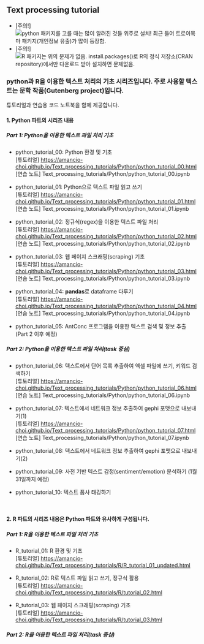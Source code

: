 ## Text processing tutorial

- [주의!] ![python 패키지를 고를 때는 많이 알려진 것들 위주로 설치! 최근 들어 트로이목마 패키지(개인정보 유출)가 많이 등장함.](http://placehold.it/size/background-hex/foreground-hex?text=a123)
- [주의!] ![R 패키지는 위의 문제가 없음. install.packages()로 R의 정식 저장소(CRAN repository)에서만 다운로드 받아 설치하면 문제없음.](http://placehold.it/size/background-hex/foreground-hex?text=a123)


### python과 R을 이용한 텍스트 처리의 기초 시리즈입니다. 주로 사용할 텍스트는 문학 작품(Gutenberg project)입니다.
튜토리얼과 연습용 코드 노트북을 함께 제공합니다.
<br>

#### 1. Python 파트의 시리즈 내용
##### Part 1: Python을 이용한 텍스트 파일 처리 기초<br>
- python_tutorial_00: Python 환경 및 기초<br>
[튜토리얼] <https://amancio-choi.github.io/Text_processing_tutorials/Python/python_tutorial_00.html><br>
[연습 노트] Text_processing_tutorials/Python/python_tutorial_00.ipynb

- python_tutorial_01: Python으로 텍스트 파일 읽고 쓰기<br>
[튜토리얼] <https://amancio-choi.github.io/Text_processing_tutorials/Python/python_tutorial_01.html><br>
[연습 노트] Text_processing_tutorials/Python/python_tutorial_01.ipynb

- python_tutorial_02: 정규식(regex)을 이용한 텍스트 파일 처리<br>
[튜토리얼] <https://amancio-choi.github.io/Text_processing_tutorials/Python/python_tutorial_02.html><br>
[연습 노트] Text_processing_tutorials/Python/python_tutorial_02.ipynb

- python_tutorial_03: 웹 페이지 스크래핑(scraping) 기초<br>
[튜토리얼] <https://amancio-choi.github.io/Text_processing_tutorials/Python/python_tutorial_03.html><br>
[연습 노트] Text_processing_tutorials/Python/python_tutorial_03.ipynb

- python_tutorial_04: **pandas**로 dataframe 다루기<br>
[튜토리얼] <https://amancio-choi.github.io/Text_processing_tutorials/Python/python_tutorial_04.html><br>
[연습 노트] Text_processing_tutorials/Python/python_tutorial_04.ipynb

- python_tutorial_05: AntConc 프로그램을 이용한 텍스트 검색 및 정보 추출 (Part 2 이후 예정)

##### Part 2: Python을 이용한 텍스트 파일 처리(task 중심)<br>
- python_tutorial_06: 텍스트에서 단어 목록 추출하여 엑셀 파일에 쓰기, 키워드 검색하기<br>
[튜토리얼] <https://amancio-choi.github.io/Text_processing_tutorials/Python/python_tutorial_06.html><br>
[연습 노트] Text_processing_tutorials/Python/python_tutorial_06.ipynb

- python_tutorial_07: 텍스트에서 네트워크 정보 추출하여 gephi 포맷으로 내보내기(1)<br>
[튜토리얼] <https://amancio-choi.github.io/Text_processing_tutorials/Python/python_tutorial_07.html><br>
[연습 노트] Text_processing_tutorials/Python/python_tutorial_07.ipynb

- python_tutorial_08: 텍스트에서 네트워크 정보 추출하여 gephi 포맷으로 내보내기(2)<br>

- python_tutorial_09: 사전 기반 텍스트 감정(sentiment/emotion) 분석하기 (1월 31일까지 예정)<br>

- python_tutorial_10: 텍스트 품사 태깅하기<br>

<br>

#### 2. R 파트의 시리즈 내용은 Python 파트와 유사하게 구성됩니다.
##### Part 1: R을 이용한 텍스트 파일 처리 기초<br>
- R_tutorial_01: R 환경 및 기초<br>
[튜토리얼] <https://amancio-choi.github.io/Text_processing_tutorials/R/R_tutorial_01_updated.html><br>

- R_tutorial_02: R로 텍스트 파일 읽고 쓰기, 정규식 활용<br>
[튜토리얼] <https://amancio-choi.github.io/Text_processing_tutorials/R/tutorial_02.html><br>

- R_tutorial_03: 웹 페이지 스크래핑(scraping) 기초<br>
[튜토리얼] <https://amancio-choi.github.io/Text_processing_tutorials/R/tutorial_03.html><br>

##### Part 2: R을 이용한 텍스트 파일 처리(task 중심)
